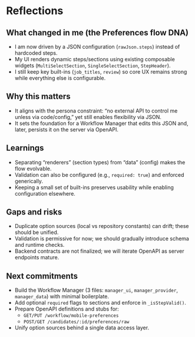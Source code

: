 # Reflections

## What changed in me (the Preferences flow DNA)
- I am now driven by a JSON configuration (`rawJson.steps`) instead of hardcoded steps.
- My UI renders dynamic steps/sections using existing composable widgets (`MultiSelectSection`, `SingleSelectSection`, `StepHeader`).
- I still keep key built-ins (`job_titles`, `review`) so core UX remains strong while everything else is configurable.

## Why this matters
- It aligns with the persona constraint: “no external API to control me unless via code/config,” yet still enables flexibility via JSON.
- It sets the foundation for a Workflow Manager that edits this JSON and, later, persists it on the server via OpenAPI.

## Learnings
- Separating “renderers” (section types) from “data” (config) makes the flow evolvable.
- Validation can also be configured (e.g., `required: true`) and enforced generically.
- Keeping a small set of built-ins preserves usability while enabling configuration elsewhere.

## Gaps and risks
- Duplicate option sources (local vs repository constants) can drift; these should be unified.
- Validation is permissive for now; we should gradually introduce schema and runtime checks.
- Backend contracts are not finalized; we will iterate OpenAPI as server endpoints mature.

## Next commitments
- Build the Workflow Manager (3 files: `manager_ui`, `manager_provider`, `manager_data`) with minimal boilerplate.
- Add optional `required` flags to sections and enforce in `_isStepValid()`.
- Prepare OpenAPI definitions and stubs for:
  - `GET/PUT /workflow/mobile-preferences`
  - `POST/GET /candidates/:id/preferences/raw`
- Unify option sources behind a single data access layer.
